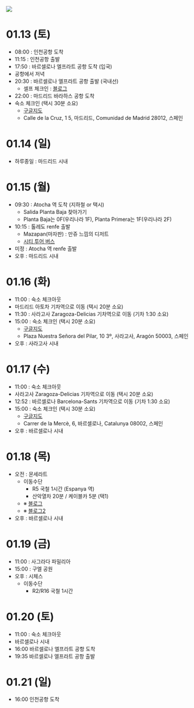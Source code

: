 <img src="https://github.com/breaker8758/spain/assets/26866611/00e73230-e197-471b-9048-c1795e41c44d" />

# 01.13 (토)
- 08:00 : 인천공항 도착
- 11:15 : 인천공항 출발
- 17:50 : 바르셀로나 엘프라트 공항 도착 (입국)
- 공항에서 저녁
- 20:30 : 바르셀로나 엘프라트 공항 출발 (국내선)
  - 셀프 체크인 : [블로그](https://m.blog.naver.com/cdudalsl/221622982472)
- 22:00 : 마드리드 바라하스 공항 도착
- 숙소 체크인 (택시 30분 소요)
  - [구글지도](https://maps.app.goo.gl/sEf9jLQDs63Rh4Rh9)
  - Calle de la Cruz, 1 5, 마드리드, Comunidad de Madrid 28012, 스페인

# 01.14 (일)
- 하루종일 : 마드리드 시내

# 01.15 (월)
- 09:30 : Atocha 역 도착 (지하철 or 택시)
  - Salida Planta Baja 찾아가기
  - Planta Baja는 0F(우리나라 1F), Planta Primera는 1F(우리나라 2F)
- 10:15 : 톨레도 renfe 출발
  - Mazapan(마자판) : 만쥬 느낌의 디저트
  - [시티 투어 버스](https://city-sightseeing.com/en/28/toledo/3429/toledo-magic-experience)
- 미정 : Atocha 역 renfe 출발
- 오후 : 마드리드 시내

# 01.16 (화)
- 11:00 : 숙소 체크아웃
- 마드리드 아토차 기차역으로 이동 (택시 20분 소요)
- 11:30 : 사라고사 Zaragoza-Delicias 기차역으로 이동 (기차 1:30 소요)
- 15:00 : 숙소 체크인 (택시 20분 소요)
  - [구글지도](
https://maps.app.goo.gl/UsQjpiLvKYQfm3V28)
  - Plaza Nuestra Señora del Pilar, 10 3º, 사라고사, Aragón 50003, 스페인
- 오후 : 사라고사 시내

# 01.17 (수)
- 11:00 : 숙소 체크아웃
- 사라고사 Zaragoza-Delicias 기차역으로 이동 (택시 20분 소요)
- 12:52 : 바르셀로나 Barcelona-Sants 기차역으로 이동 (기차 1:30 소요)
- 15:00 : 숙소 체크인 (택시 30분 소요)
  - [구글지도](https://maps.app.goo.gl/SyuYave96L8FkM9m9
)
  - Carrer de la Mercè, 6, 바르셀로나, Catalunya 08002, 스페인
- 오후 : 바르셀로나 시내

# 01.18 (목)
- 오전 : 몬세라트
  - 이동수단
    - R5 국철 1시간 (Espanya 역)
    - 산악열차 20분 / 케이블카 5분 (택1)
  - ※ [블로그](http://holaspain.co.kr/bbs/board.php?bo_table=barcelona&wr_id=155)
  - ※ [블로그2](https://2infinity-and-beyond.tistory.com/m/21)
- 오후 : 바르셀로나 시내

# 01.19 (금)
- 11:00 : 사그라다 파밀리아
- 15:00 : 구엘 공원
- 오후 : 시체스
  - 이동수단
    - R2/R16 국철 1시간

# 01.20 (토)
- 11:00 : 숙소 체크아웃
- 바르셀로나 시내
- 16:00 바르셀로나 엘프라트 공항 도착
- 19:35 바르셀로나 엘프라트 공항 출발

# 01.21 (일)
- 16:00 인천공항 도착
